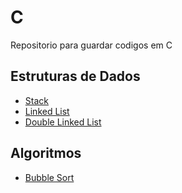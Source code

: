 # C
Repositorio para guardar codigos em C

## Estruturas de Dados
- [Stack](./Estrutura%20de%20Dados/Stack/stack.c)
- [Linked List](./Estrutura%20de%20Dados/Linked%20List/linkedList.c)
- [Double Linked List](./Estrutura%20de%20Dados/Double%20Linked%20List/doubleLinkedList.c)

## Algoritmos
- [Bubble Sort](./Algoritmos/Sort/Bubble%20Sort/bubbleSort.c)